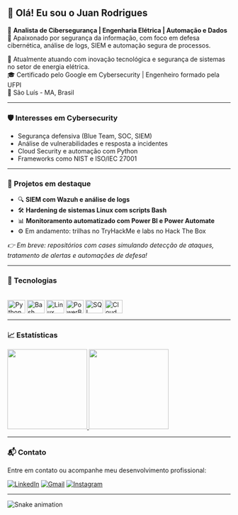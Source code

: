 ## 👋 Olá! Eu sou o Juan Rodrigues

🎯 **Analista de Cibersegurança | Engenharia Elétrica | Automação e Dados**  
🔐 Apaixonado por segurança da informação, com foco em defesa cibernética, análise de logs, SIEM e automação segura de processos.

💼 Atualmente atuando com inovação tecnológica e segurança de sistemas no setor de energia elétrica.  
🎓 Certificado pelo Google em Cybersecurity | Engenheiro formado pela UFPI  
📍 São Luís - MA, Brasil

---

### 🛡️ Interesses em Cybersecurity

- Segurança defensiva (Blue Team, SOC, SIEM)
- Análise de vulnerabilidades e resposta a incidentes
- Cloud Security e automação com Python
- Frameworks como NIST e ISO/IEC 27001

---

### 🚀 Projetos em destaque

- 🔍 **SIEM com Wazuh e análise de logs**
- 🛠️ **Hardening de sistemas Linux com scripts Bash**
- 📊 **Monitoramento automatizado com Power BI e Power Automate**
- ⚙️ Em andamento: trilhas no TryHackMe e labs no Hack The Box

*👉 Em breve: repositórios com cases simulando detecção de ataques, tratamento de alertas e automações de defesa!*

---

### 🧰 Tecnologias

<div style="display: inline_block"><br>
  <img align="center" alt="Python" height="30" width="40" src="https://cdn.jsdelivr.net/gh/devicons/devicon/icons/python/python-original.svg">
  <img align="center" alt="Bash" height="30" width="40" src="https://cdn.jsdelivr.net/gh/devicons/devicon/icons/bash/bash-original.svg">
  <img align="center" alt="Linux" height="30" width="40" src="https://cdn.jsdelivr.net/gh/devicons/devicon/icons/linux/linux-original.svg">
  <img align="center" alt="PowerBI" height="30" width="40" src="https://cdn.jsdelivr.net/gh/devicons/devicon/icons/powershell/powershell-original.svg">
  <img align="center" alt="SQL" height="30" width="40" src="https://cdn.jsdelivr.net/gh/devicons/devicon/icons/mysql/mysql-original.svg">
  <img align="center" alt="Cloud" height="30" width="40" src="https://cdn.jsdelivr.net/gh/devicons/devicon/icons/azure/azure-original.svg">
</div>

---

### 📈 Estatísticas

<div>
  <a href="https://github.com/juanr-0">
    <img height="180em" src="https://github-readme-stats.vercel.app/api?username=juanr-0&show_icons=true&theme=github_dark&include_all_commits=true&count_private=true"/>
    <img height="180em" src="https://github-readme-stats.vercel.app/api/top-langs/?username=juanr-0&layout=compact&langs_count=6&theme=tokyonight"/>
  </a>
</div>

---

### 📬 Contato

Entre em contato ou acompanhe meu desenvolvimento profissional:

[![LinkedIn](https://img.shields.io/badge/-LinkedIn-%230077B5?style=for-the-badge&logo=linkedin&logoColor=white)](https://www.linkedin.com/in/juansrodrigues/)
[![Gmail](https://img.shields.io/badge/-Gmail-%23333?style=for-the-badge&logo=gmail&logoColor=white)](mailto:juanrodrigues.eng@gmail.com)
[![Instagram](https://img.shields.io/badge/-Instagram-%23E4405F?style=for-the-badge&logo=instagram&logoColor=white)](https://instagram.com/srmelkor)

---

![Snake animation](https://github.com/juanr-0/juanr-0/blob/output/github-contribution-grid-snake.svg)

